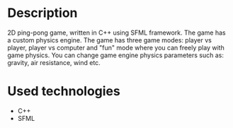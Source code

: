 # Description
2D ping-pong game, written in C++ using SFML framework. The game has a custom physics engine. The game has three game modes: player vs player, player vs computer and "fun" mode where you can freely play with game physics. You can change game engine physics parameters such as: gravity, air resistance, wind etc. 

# Used technologies
- C++
- SFML
